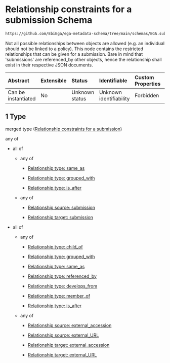 # Relationship constraints for a submission Schema

```txt
https://github.com/EbiEga/ega-metadata-schema/tree/main/schemas/EGA.submission.json#/properties/submission_relationships/items/allOf/1
```

Not all possible relationships between objects are allowed (e.g. an individual should not be linked to a policy). This node contains the restricted relationships that can be given for a submission. Bare in mind that 'submissions' are referenced\_by other objects, hence the relationship shall exist in their respective JSON documents.

| Abstract            | Extensible | Status         | Identifiable            | Custom Properties | Additional Properties | Access Restrictions | Defined In                                                                           |
| :------------------ | :--------- | :------------- | :---------------------- | :---------------- | :-------------------- | :------------------ | :----------------------------------------------------------------------------------- |
| Can be instantiated | No         | Unknown status | Unknown identifiability | Forbidden         | Allowed               | none                | [EGA.submission.json\*](../../../schemas/EGA.submission.json "open original schema") |

## 1 Type

merged type ([Relationship constraints for a submission](ega-19-properties-submission-relationships-items-allof-relationship-constraints-for-a-submission.md))

any of

*   all of

    *   any of

        *   [Relationship type: same_as](ega-12-definitions-relationship-type-same_as.md "check type definition")

        *   [Relationship type: grouped_with](ega-12-definitions-relationship-type-grouped_with.md "check type definition")

        *   [Relationship type: is_after](ega-12-definitions-relationship-type-is_after.md "check type definition")

    *   any of

        *   [Relationship source: submission](ega-12-definitions-relationship-source-submission.md "check type definition")

        *   [Relationship target: submission](ega-12-definitions-relationship-target-submission.md "check type definition")

*   all of

    *   any of

        *   [Relationship type: child_of](ega-12-definitions-relationship-type-child_of.md "check type definition")

        *   [Relationship type: grouped_with](ega-12-definitions-relationship-type-grouped_with.md "check type definition")

        *   [Relationship type: same_as](ega-12-definitions-relationship-type-same_as.md "check type definition")

        *   [Relationship type: referenced_by](ega-12-definitions-relationship-type-referenced_by.md "check type definition")

        *   [Relationship type: develops_from](ega-12-definitions-relationship-type-develops_from.md "check type definition")

        *   [Relationship type: member_of](ega-12-definitions-relationship-type-member_of.md "check type definition")

        *   [Relationship type: is_after](ega-12-definitions-relationship-type-is_after.md "check type definition")

    *   any of

        *   [Relationship source: external_accession](ega-12-definitions-relationship-source-external_accession.md "check type definition")

        *   [Relationship source: external_URL](ega-12-definitions-relationship-source-external_url.md "check type definition")

        *   [Relationship target: external_accession](ega-12-definitions-relationship-target-external_accession.md "check type definition")

        *   [Relationship target: external_URL](ega-12-definitions-relationship-target-external_url.md "check type definition")
